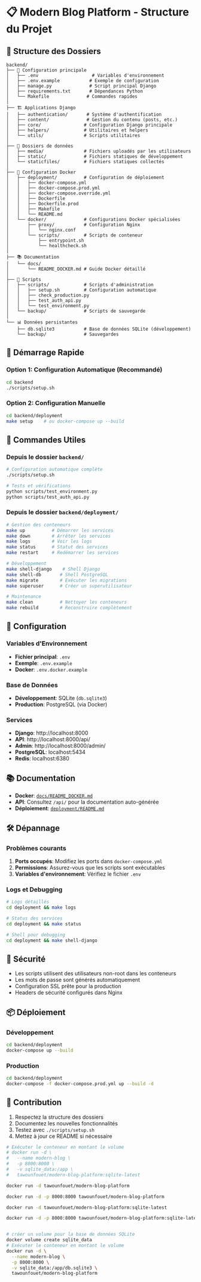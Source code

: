 # 📋 Modern Blog Platform - Structure du Projet

## 📁 Structure des Dossiers

```
backend/
├── 📄 Configuration principale
│   ├── .env                    # Variables d'environnement
│   ├── .env.example           # Exemple de configuration
│   ├── manage.py              # Script principal Django
│   ├── requirements.txt       # Dépendances Python
│   └── Makefile              # Commandes rapides
│
├── 🏗️ Applications Django
│   ├── authentication/       # Système d'authentification
│   ├── content/              # Gestion du contenu (posts, etc.)
│   ├── core/                # Configuration Django principale
│   ├── helpers/             # Utilitaires et helpers
│   └── utils/               # Scripts utilitaires
│
├── 📁 Dossiers de données
│   ├── media/               # Fichiers uploadés par les utilisateurs
│   ├── static/              # Fichiers statiques de développement
│   └── staticfiles/         # Fichiers statiques collectés
│
├── 🐳 Configuration Docker
│   ├── deployment/          # Configuration de déploiement
│   │   ├── docker-compose.yml
│   │   ├── docker-compose.prod.yml
│   │   ├── docker-compose.override.yml
│   │   ├── Dockerfile
│   │   ├── Dockerfile.prod
│   │   ├── Makefile
│   │   └── README.md
│   └── docker/              # Configurations Docker spécialisées
│       ├── proxy/           # Configuration Nginx
│       │   └── nginx.conf
│       └── scripts/         # Scripts de conteneur
│           ├── entrypoint.sh
│           └── healthcheck.sh
│
├── 📚 Documentation
│   └── docs/
│       └── README_DOCKER.md # Guide Docker détaillé
│
├── 🔧 Scripts
│   ├── scripts/             # Scripts d'administration
│   │   ├── setup.sh         # Configuration automatique
│   │   ├── check_production.py
│   │   ├── test_auth_api.py
│   │   └── test_environment.py
│   └── backup/              # Scripts de sauvegarde
│
└── 📊 Données persistantes
    ├── db.sqlite3           # Base de données SQLite (développement)
    └── backup/              # Sauvegardes
```

## 🚀 Démarrage Rapide

### Option 1: Configuration Automatique (Recommandé)
```bash
cd backend
./scripts/setup.sh
```

### Option 2: Configuration Manuelle
```bash
cd backend/deployment
make setup    # ou docker-compose up --build
```

## 📝 Commandes Utiles

### Depuis le dossier `backend/`
```bash
# Configuration automatique complète
./scripts/setup.sh

# Tests et vérifications
python scripts/test_environment.py
python scripts/test_auth_api.py
```

### Depuis le dossier `backend/deployment/`
```bash
# Gestion des conteneurs
make up          # Démarrer les services
make down        # Arrêter les services
make logs        # Voir les logs
make status      # Statut des services
make restart     # Redémarrer les services

# Développement
make shell-django    # Shell Django
make shell-db       # Shell PostgreSQL
make migrate        # Exécuter les migrations
make superuser      # Créer un superutilisateur

# Maintenance
make clean          # Nettoyer les conteneurs
make rebuild        # Reconstruire complètement
```

## 🔧 Configuration

### Variables d'Environnement
- **Fichier principal**: `.env`
- **Exemple**: `.env.example`
- **Docker**: `.env.docker.example`

### Base de Données
- **Développement**: SQLite (`db.sqlite3`)
- **Production**: PostgreSQL (via Docker)

### Services
- **Django**: http://localhost:8000
- **API**: http://localhost:8000/api/
- **Admin**: http://localhost:8000/admin/
- **PostgreSQL**: localhost:5434
- **Redis**: localhost:6380

## 📚 Documentation

- **Docker**: [`docs/README_DOCKER.md`](docs/README_DOCKER.md)
- **API**: Consultez `/api/` pour la documentation auto-générée
- **Déploiement**: [`deployment/README.md`](deployment/README.md)

## 🛠️ Dépannage

### Problèmes courants
1. **Ports occupés**: Modifiez les ports dans `docker-compose.yml`
2. **Permissions**: Assurez-vous que les scripts sont exécutables
3. **Variables d'environnement**: Vérifiez le fichier `.env`

### Logs et Debugging
```bash
# Logs détaillés
cd deployment && make logs

# Status des services
cd deployment && make status

# Shell pour debugging
cd deployment && make shell-django
```

## 🔐 Sécurité

- Les scripts utilisent des utilisateurs non-root dans les conteneurs
- Les mots de passe sont générés automatiquement
- Configuration SSL prête pour la production
- Headers de sécurité configurés dans Nginx

## 📦 Déploiement

### Développement
```bash
cd backend/deployment
docker-compose up --build
```

### Production
```bash
cd backend/deployment
docker-compose -f docker-compose.prod.yml up --build -d
```

## 🤝 Contribution

1. Respectez la structure des dossiers
2. Documentez les nouvelles fonctionnalités
3. Testez avec `./scripts/setup.sh`
4. Mettez à jour ce README si nécessaire


```sh
# Exécuter le conteneur en montant le volume
# docker run -d \
#   --name modern-blog \
#   -p 8000:8000 \
#   -v sqlite_data:/app \
#   tawounfouet/modern-blog-platform:sqlite-latest

docker run -d tawounfouet/modern-blog-platform

docker run -d -p 8000:8000 tawounfouet/modern-blog-platform

docker run -d tawounfouet/modern-blog-platform:sqlite-latest

docker run -d -p 8000:8000 tawounfouet/modern-blog-platform:sqlite-latest


# créer un volume pour la base de données SQLite
docker volume create sqlite_data
# Exécuter le conteneur en montant le volume
docker run -d \
  --name modern-blog \
  -p 8000:8000 \
  -v sqlite_data:/app/db.sqlite3 \
  tawounfouet/modern-blog-platform
```